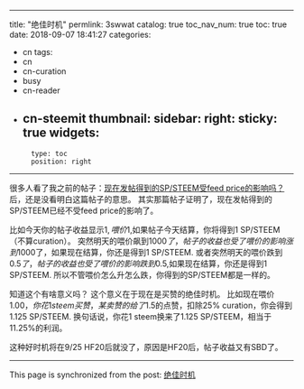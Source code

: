
---
title: "绝佳时机"
permlink: 3swwat
catalog: true
toc_nav_num: true
toc: true
date: 2018-09-07 18:41:27
categories:
- cn
tags:
- cn
- cn-curation
- busy
- cn-reader
- cn-steemit
thumbnail: 
sidebar:
    right:
        sticky: true
widgets:
    -
        type: toc
        position: right
---


很多人看了我之前的帖子：[现在发帖得到的SP/STEEM受feed price的影响吗？](https://steemit.com/@ericet/spsteemfeedprice-gicm9vlirb) 后，还是没看明白这篇帖子的意思。
其实那篇帖子证明了，现在发帖得到的SP/STEEM已经不受feed price的影响了。

比如今天你的帖子收益显示$1,喂价$1,如果帖子今天结算，你将得到1 SP/STEEM（不算curation）。
突然明天的喂价飙到$1000了，帖子的收益也受了喂价的影响涨到$1000了，如果现在结算，你还是得到1 SP/STEEM.
或者突然明天的喂价跌到$0.5了，帖子的收益也受了喂价的影响跌到$0.5,如果现在结算，你还是得到1 SP/STEEM.
所以不管喂价怎么升怎么跌，你得到的SP/STEEM都是一样的。

知道这个有啥意义吗？
这个意义在于现在是买赞的绝佳时机。
比如现在喂价$1.00，你花1 steem买赞，某卖赞的给了$1.5的点赞，扣除25% curation，你会得到1.125 SP/STEEM. 换句话说，你花1 steem换来了1.125 SP/STEEM，相当于11.25%的利润。

这种好时机将在9/25 HF20后就没了，原因是HF20后，帖子收益又有SBD了。


- - -

This page is synchronized from the post: [绝佳时机](https://steemit.com/@ericet/3swwat)

